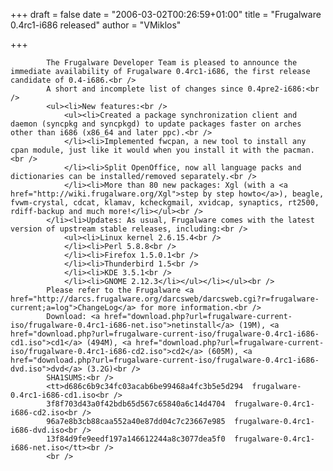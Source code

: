 
+++
draft = false
date = "2006-03-02T00:26:59+01:00"
title = "Frugalware 0.4rc1-i686 released"
author = "VMiklos"

+++

            The Frugalware Developer Team is pleased to announce the immediate availability of Frugalware 0.4rc1-i686, the first release candidate of 0.4-i686.<br />
            A short and incomplete list of changes since 0.4pre2-i686:<br />
            <ul><li>New features:<br />
                <ul><li>Created a package synchronization client and daemon (syncpkg and syncpkgd) to update packages faster on arches other than i686 (x86_64 and later ppc).<br />
                </li><li>Implemented fwcpan, a new tool to install any cpan module, just like it would when you install it with the pacman.<br />
                </li><li>Split OpenOffice, now all language packs and dictionaries can be installed/removed separately.<br />
                </li><li>More than 80 new packages: Xgl (with a <a href="http://wiki.frugalware.org/Xgl">step by step howto</a>), beagle, fvwm-crystal, cdcat, klamav, kcheckgmail, xvidcap, synaptics, rt2500, rdiff-backup and much more!</li></ul><br />
            </li><li>Updates: As usual, Frugalware comes with the latest version of upstream stable releases, including:<br />
                <ul><li>Linux kernel 2.6.15.4<br />
                </li><li>Perl 5.8.8<br />
                </li><li>Firefox 1.5.0.1<br />
                </li><li>Thunderbird 1.5<br />
                </li><li>KDE 3.5.1<br />
                </li><li>GNOME 2.12.3</li></ul></li></ul><br />
            Please refer to the Frugalware <a href="http://darcs.frugalware.org/darcsweb/darcsweb.cgi?r=frugalware-current;a=log">ChangeLog</a> for more information.<br />
            Download: <a href="download.php?url=frugalware-current-iso/frugalware-0.4rc1-i686-net.iso">netinstall</a> (19M), <a href="download.php?url=frugalware-current-iso/frugalware-0.4rc1-i686-cd1.iso">cd1</a> (494M), <a href="download.php?url=frugalware-current-iso/frugalware-0.4rc1-i686-cd2.iso">cd2</a> (605M), <a href="download.php?url=frugalware-current-iso/frugalware-0.4rc1-i686-dvd.iso">dvd</a> (3.2G)<br />
            SHA1SUMS:<br />
            <tt>d686c6b9c34fc03acab6be99468a4fc3b5e5d294  frugalware-0.4rc1-i686-cd1.iso<br />
            3f8f703d43a0f42bdb65d567c65840a6c14d4704  frugalware-0.4rc1-i686-cd2.iso<br />
            96a7e8b3cb88caa552a40e87dd04c7c23667e985  frugalware-0.4rc1-i686-dvd.iso<br />
            13f84d9fe9eedf197a146612244a8c3077dea5f0  frugalware-0.4rc1-i686-net.iso</tt><br />
            <br />
            
        